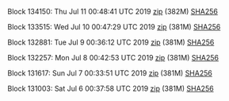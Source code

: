 Block 134150: Thu Jul 11 00:48:41 UTC 2019 [zip](https://dash-bootstrap.ams3.digitaloceanspaces.com/testnet/2019-07-11/bootstrap.dat.zip) (382M) [SHA256](https://dash-bootstrap.ams3.digitaloceanspaces.com/testnet/2019-07-11/sha256.txt)

Block 133515: Wed Jul 10 00:47:29 UTC 2019 [zip](https://dash-bootstrap.ams3.digitaloceanspaces.com/testnet/2019-07-10/bootstrap.dat.zip) (381M) [SHA256](https://dash-bootstrap.ams3.digitaloceanspaces.com/testnet/2019-07-10/sha256.txt)

Block 132881: Tue Jul  9 00:36:12 UTC 2019 [zip](https://dash-bootstrap.ams3.digitaloceanspaces.com/testnet/2019-07-09/bootstrap.dat.zip) (381M) [SHA256](https://dash-bootstrap.ams3.digitaloceanspaces.com/testnet/2019-07-09/sha256.txt)

Block 132257: Mon Jul  8 00:42:53 UTC 2019 [zip](https://dash-bootstrap.ams3.digitaloceanspaces.com/testnet/2019-07-08/bootstrap.dat.zip) (381M) [SHA256](https://dash-bootstrap.ams3.digitaloceanspaces.com/testnet/2019-07-08/sha256.txt)

Block 131617: Sun Jul  7 00:33:51 UTC 2019 [zip](https://dash-bootstrap.ams3.digitaloceanspaces.com/testnet/2019-07-07/bootstrap.dat.zip) (381M) [SHA256](https://dash-bootstrap.ams3.digitaloceanspaces.com/testnet/2019-07-07/sha256.txt)

Block 131003: Sat Jul  6 00:37:58 UTC 2019 [zip](https://dash-bootstrap.ams3.digitaloceanspaces.com/testnet/2019-07-06/bootstrap.dat.zip) (381M) [SHA256](https://dash-bootstrap.ams3.digitaloceanspaces.com/testnet/2019-07-06/sha256.txt)
